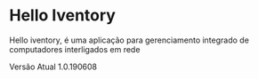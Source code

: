 # Hello Iventory
Hello iventory, é uma aplicação para gerenciamento integrado de computadores interligados em rede

Versão Atual 1.0.190608
